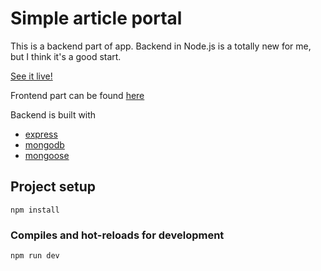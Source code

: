 # Simple article portal
This is a backend part of app.
Backend in Node.js is a totally new for me, but I think it's a good start.

[See it live!](https://ancient-island-54893.herokuapp.com/)

Frontend part can be found [here](https://github.com/Kahore/ex-articles/)

Backend is built with 
- [express](https://expressjs.com/)
- [mongodb](https://www.mongodb.com/)
- [mongoose](https://mongoosejs.com/)

## Project setup
```
npm install
```

### Compiles and hot-reloads for development
```
npm run dev
```

